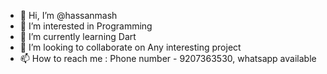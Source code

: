 - 👋 Hi, I’m @hassanmash
- 👀 I’m interested in Programming
- 🌱 I’m currently learning Dart
- 💞️ I’m looking to collaborate on Any interesting project
- 📫 How to reach me : Phone number - 9207363530, whatsapp available

<!---
hassanmash/hassanmash is a ✨ special ✨ repository because its `README.md` (this file) appears on your GitHub profile.
You can click the Preview link to take a look at your changes.
--->
